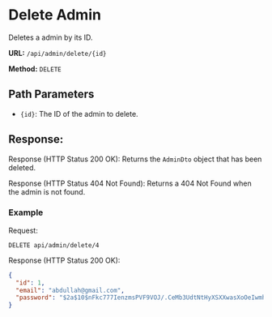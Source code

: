 
# Delete Admin

Deletes a admin by its ID.

**URL:** `/api/admin/delete/{id}`

**Method:** `DELETE`

## Path Parameters

- `{id}`: The ID of the admin to delete.

## Response:

Response (HTTP Status 200 OK):
Returns the `AdminDto` object that has been deleted.

Response (HTTP Status 404 Not Found):
Returns a 404 Not Found when the admin is not found.


### Example

Request:

```
DELETE api/admin/delete/4
```

Response (HTTP Status 200 OK):

```json
{
  "id": 1,
  "email": "abdullah@gmail.com",
  "password": "$2a$10$nFkc777IenzmsPVF9VOJ/.CeMb3UdtNtHyXSXXwasXoOeIwmhSgCC"
}
```